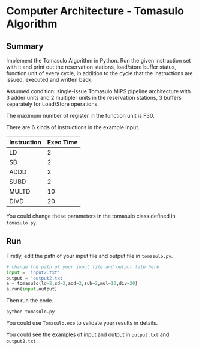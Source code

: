 # Computer Architecture - Tomasulo Algorithm

## Summary

Implement the Tomasulo Algorithm in Python. Run the given instruction set with it and print out the reservation stations, load/store buffer status, function unit of every cycle, in addition to the cycle  that the instructions are issued, executed and written back.

Assumed condition: single-issue Tomasulo MIPS pipeline architecture with 3 adder units and 2 multipler units in the reservation stations, 3 buffers separately for Load/Store operations.

The maximum number of register in the function unit is F30.

There are 6 kinds of instructions in the example input.

| Instruction | Exec Time |
| ----------- | --------- |
| LD          | 2         |
| SD          | 2         |
| ADDD        | 2         |
| SUBD        | 2         |
| MULTD       | 10        |
| DIVD        | 20        |

You could change these parameters in the tomasulo class defined in `tomasulo.py`.



## Run

Firstly, edit the path of your input file and output file in `tomasulo.py`.

```python
# change the path of your input file and output file here
input = 'input2.txt'
output = 'output2.txt'
a = tomasulo(ld=2,sd=2,add=2,sub=2,mul=10,div=20)
a.run(input,output)
```

Then run the code.

```shell
python tomasulo.py
```

You could use `Tomasulo.exe` to validate your results in details.

You could see the examples of input and output in  `output.txt` and `output2.txt` .
